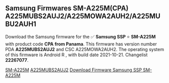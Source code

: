 <h2>Samsung Firmwares SM-A225M(CPA) A225MUBS2AUJ2/A225MOWA2AUH2/A225MUBU2AUH1</h2>
Download the Samsung firmware for the ✅ <strong>Samsung SSP </strong> ⭐ <strong>SM-A225M</strong> with product code <strong>CPA</strong> <strong> from Panama</strong>. This firmware has version number PDA <strong>A225MUBS2AUJ2</strong> and CSC A225MOWA2AUH2. The operating system of this firmware is Android R , with build date 2021-10-21. Changelist <strong>22267077</strong>.


[SM-A225M](https://samfirm.shop/samsung/model/SM-A225M)
[A225MUBS2AUJ2](https://samfirm.shop/samsung/pda/A225MUBS2AUJ2)
[Download Firmware Samsung SSP SM-A225M](https://samfirm.shop/samsung/firmware/467171)
